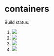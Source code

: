 # containers

Build status:

1. [![](https://github.com/Cameronshir11/containers/workflows/tests-BinaryTree/badge.svg)](https://github.com/mikeizbicki/containers/actions?query=workflow%3Atests-BinaryTree)
1. [![](https://github.com/Cameronshir11/containers/workflows/tests-fibonacci/badge.svg)](https://github.com/Cameronshir11/containers/actions?query=workflow%3Atests-fibonacci)
1. [![](https://github.com/Cameronshir11/containers/workflows/tests-range/badge.svg)](https://github.com/Cameronshir11/containers/actions?query=workflow%3Atests-range)
1. [![](https://github.com/Cameronshir11/containers/workflows/tests-heap/badge.svg)](https://github.com/Cameronshir11/containers/actions?query=workflow%3Atests-heap)
